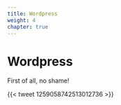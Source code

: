 ```yaml
---
title: Wordpress
weight: 4
chapter: true
---
```


# Wordpress

First of all, no shame!

{{< tweet 1259058742513012736 >}}

